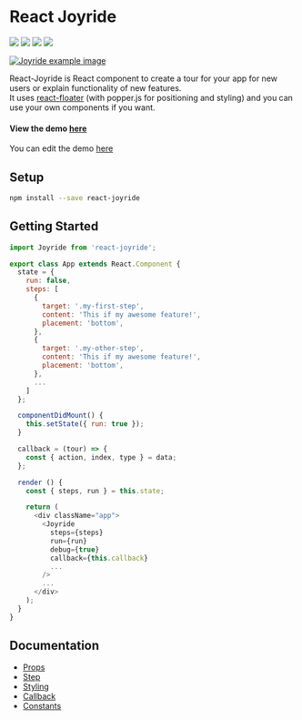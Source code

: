 # React Joyride

[![](https://badge.fury.io/js/react-joyride.svg)](https://www.npmjs.com/package/react-joyride) [![](https://travis-ci.org/gilbarbara/react-joyride.svg)](https://travis-ci.org/gilbarbara/react-joyride) [![](https://api.codeclimate.com/v1/badges/43ecb5536910133429bd/maintainability)](https://codeclimate.com/github/gilbarbara/react-joyride/maintainability) [![](https://api.codeclimate.com/v1/badges/43ecb5536910133429bd/test_coverage)](https://codeclimate.com/github/gilbarbara/react-joyride/test_coverage)

[![Joyride example image](http://gilbarbara.github.io/react-joyride/media/example.png)](http://gilbarbara.github.io/react-joyride/)

React-Joyride is React component to create a tour for your app for new users or explain functionality of new features.  
It uses [react-floater](https://github.com/gilbarbara/react-floater) \(with popper.js for positioning and styling\) and you can use your own components if you want.

#### View the demo [here](https://2zpjporp4p.codesandbox.io/)

You can edit the demo [here](https://codesandbox.io/s/2zpjporp4p)

## Setup

```bash
npm install --save react-joyride
```

## Getting Started

```js
import Joyride from 'react-joyride';

export class App extends React.Component {
  state = {
    run: false,
    steps: [
      {
        target: '.my-first-step',
        content: 'This if my awesome feature!',
        placement: 'bottom',
      },
      {
        target: '.my-other-step',
        content: 'This if my awesome feature!',
        placement: 'bottom',
      },
      ...
    ]
  };

  componentDidMount() {
    this.setState({ run: true });
  }

  callback = (tour) => {
    const { action, index, type } = data;
  };

  render () {
    const { steps, run } = this.state;

    return (
      <div className="app">
        <Joyride
          steps={steps}
          run={run}
          debug={true}
          callback={this.callback}
          ...
        />
        ...
      </div>
    );
  }
}
```

## Documentation

* [Props](/docs/props.md)
* [Step](/docs/step.md)
* [Styling](/docs/styling.md)
* [Callback](/docs/callback.md)
* [Constants](/docs/constants.md)



